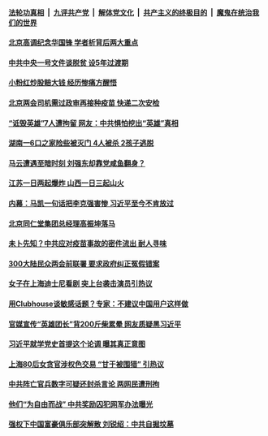 

####  [法轮功真相](../../../../basic/blob/master/README.md?t=02231231) &nbsp;|&nbsp; [九评共产党](../../../../9ping.md/blob/master/README.md?t=02231231) &nbsp;|&nbsp; [解体党文化](../../../../jtdwh.md/blob/master/README.md?t=02231231)  &nbsp;|&nbsp; [共产主义的终极目的](../../../../gczydzjmd.md/blob/master/README.md?t=02231231) &nbsp;|&nbsp; [魔鬼在统治我们的世界](../../../../mgztzwmdsj.md/blob/master/README.md?t=02231231) 

#### [北京高调纪念华国锋 学者析背后两大重点](../pages/soh5/477257.md?t=02231231) 
#### [中共中央一号文件谈脱贫 设5年过渡期](../pages/soh5/477245.md?t=02231231) 
#### [小粉红炒股赔大钱 经历惨痛方醒悟](../pages/soh5/477230.md?t=02231231) 
#### [北京两会司机需过政审再接种疫苗 快递二次安检 ](../pages/soh5/477143.md?t=02231231) 
#### [“诋毁英雄”7人遭拘留  网友：中共惧怕挖出“英雄”真相](../pages/soh5/477134.md?t=02231231) 
#### [湖南一6口之家险些被灭门 4人被杀 2孩子逃脱](../pages/soh5/477140.md?t=02231231) 
#### [马云遭遇至暗时刻 刘强东却靠党咸鱼翻身？](../pages/soh5/477086.md?t=02231231) 
#### [江苏一日两起爆炸 山西一日三起山火 ](../pages/soh5/477119.md?t=02231231) 
#### [内幕：马凯一句话把李克强害惨 习近平至今不肯放过](../pages/soh5/477116.md?t=02231231) 
#### [北京同仁堂集团总经理高振坤落马](../pages/soh5/477080.md?t=02231231) 
#### [未卜先知？中共应对疫苗事故的密件流出 耐人寻味](../pages/soh5/477041.md?t=02231231) 
#### [300大陆民众两会前联署 要求政府纠正冤假错案](../pages/soh5/477011.md?t=02231231) 
#### [女子在上海迪士尼看剧  突上台袭击演员引热议](../pages/soh5/476960.md?t=02231231) 
#### [用Clubhouse谈敏感话题？专家：不建议中国用户这样做](../pages/soh5/476993.md?t=02231231) 
#### [官媒宣传“英雄团长”背200斤柴累晕 网友质疑黑习近平](../pages/soh5/476936.md?t=02231231) 
#### [习近平就学党史首提这个论调 曝其真正意图](../pages/soh5/476951.md?t=02231231) 
#### [上海80后女贪官涉权色交易 “甘于被围猎” 引热议](../pages/soh5/476948.md?t=02231231) 
#### [中共阵亡官兵数字可疑还封杀言论 两网民遭刑拘](../pages/soh5/476930.md?t=02231231) 
#### [他们“为自由而战” 中共奖励囚犯网军办法曝光](../pages/soh5/476927.md?t=02231231) 
#### [强权下中国富豪俱乐部突解散 刘锐绍：中共自掘坟墓](../pages/soh5/476909.md?t=02231231) 
